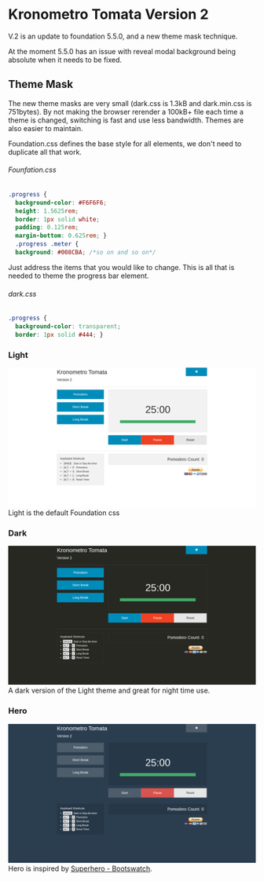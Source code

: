 # Kronometro Tomata Version 2
V.2 is an update to foundation 5.5.0, and a new theme mask technique.

At the moment 5.5.0 has an issue with reveal modal background being absolute when it needs to be fixed.

## Theme Mask
The new theme masks are very small (dark.css is 1.3kB and dark.min.css is 751bytes).
By not making the browser rerender a 100kB+ file each time a theme is changed, switching
is fast and use less bandwidth. Themes are also easier to maintain.

Foundation.css defines the base style for all elements, we don't need to duplicate all that work.
###### Founfation.css
```css
.progress {
  background-color: #F6F6F6;
  height: 1.5625rem;
  border: 1px solid white;
  padding: 0.125rem;
  margin-bottom: 0.625rem; }
  .progress .meter {
  background: #008CBA; /*so on and so on*/
```

Just address the items that you would like to change. This is all that is needed to theme the progress bar element.
###### dark.css
```css
.progress {
  background-color: transparent;
  border: 1px solid #444; }
```
### Light
![](img/Kronometro-Tomata-Light.png)
Light is the default Foundation css
### Dark
![](img/Kronometro-Tomata-Dark.png)
A dark version of the Light theme and great for night time use.
### Hero
![](img/Kronometro-Tomata-Hero.png)
Hero is inspired by [Superhero - Bootswatch](http://bootswatch.com/superhero/).